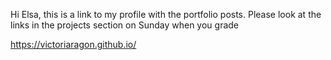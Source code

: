 Hi Elsa, this is a link to my profile with the portfolio posts. Please look at the links in the projects section on Sunday when you grade

https://victoriaragon.github.io/
